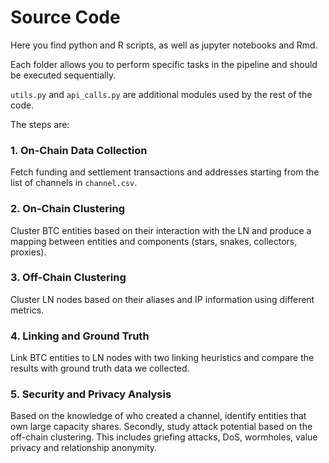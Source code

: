 # Source Code

Here you find python and R scripts, as well as jupyter notebooks and Rmd.

Each folder allows you to perform specific tasks in the pipeline and should be executed sequentially.

`utils.py` and `api_calls.py` are additional modules used by the rest of the code.

The steps are:

### 1. On-Chain Data Collection
Fetch funding and settlement transactions and addresses starting from the list of channels in `channel.csv`.
### 2. On-Chain Clustering
Cluster BTC entities based on their interaction with the LN and produce a mapping between entities and components (stars, snakes, collectors, proxies).
### 3. Off-Chain Clustering
Cluster LN nodes based on their aliases and IP information using different metrics.
### 4. Linking and Ground Truth
Link BTC entities to LN nodes with two linking heuristics and compare the results with ground truth data we collected.
### 5. Security and Privacy Analysis
Based on the knowledge of who created a channel, identify entities that own large capacity shares. Secondly, study attack potential based on the off-chain clustering. This includes griefing attacks, DoS, wormholes, value privacy and relationship anonymity.
